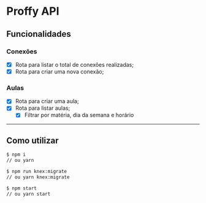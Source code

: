 # Proffy API

## Funcionalidades

### Conexões

- [x] Rota para listar o total de conexões realizadas;
- [x] Rota para criar uma nova conexão;

### Aulas

- [x] Rota para criar uma aula;
- [x] Rota para listar aulas;
  - [x] Filtrar por matéria, dia da semana e horário

---

## Como utilizar

```bash
$ npm i
// ou yarn

$ npm run knex:migrate
// ou yarn knex:migrate

$ npm start
// ou yarn start
```
